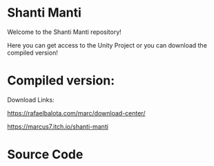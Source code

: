 # Shanti Manti

Welcome to the Shanti Manti repository!

Here you can get access to the Unity Project or you can download the compiled version!

# Compiled version:
Download Links:

https://rafaelbalota.com/marc/download-center/

https://marcus7.itch.io/shanti-manti

# Source Code

